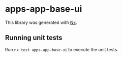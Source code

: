 # apps-app-base-ui

This library was generated with [Nx](https://nx.dev).

## Running unit tests

Run `nx test apps-app-base-ui` to execute the unit tests.
